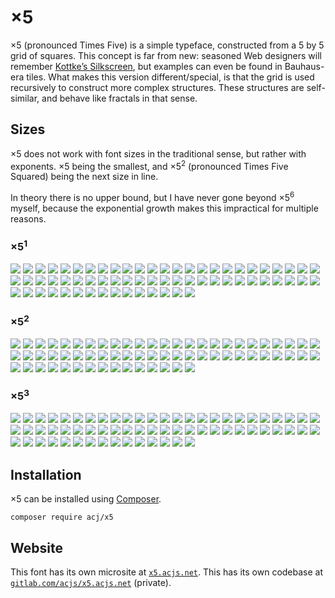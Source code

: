 
# ×5

×5 (pronounced Times Five) is a simple typeface, constructed from a 5 by 5 grid of squares. This concept is far from new: seasoned Web designers will remember [Kottke’s Silkscreen](https://kottke.org/plus/type/silkscreen/), but examples can even be found in Bauhaus-era tiles. What makes this version different/special, is that the grid is used recursively to construct more complex structures. These structures are self-similar, and behave like fractals in that sense.

## Sizes

×5 does not work with font sizes in the traditional sense, but rather with exponents. ×5 being the smallest, and ×5<sup>2</sup> (pronounced Times Five Squared) being the next size in line.

In theory there is no upper bound, but I have never gone beyond ×5<sup>6</sup> myself, because the exponential growth makes this impractical for multiple reasons.
### ×5<sup>1</sup>

![](https://x5.acjs.net/images/x5-n1-u0021-t.png)
![](https://x5.acjs.net/images/x5-n1-u0022-t.png)
![](https://x5.acjs.net/images/x5-n1-u0023-t.png)
![](https://x5.acjs.net/images/x5-n1-u0024-t.png)
![](https://x5.acjs.net/images/x5-n1-u0027-t.png)
![](https://x5.acjs.net/images/x5-n1-u002e-t.png)
![](https://x5.acjs.net/images/x5-n1-u0030-t.png)
![](https://x5.acjs.net/images/x5-n1-u0031-t.png)
![](https://x5.acjs.net/images/x5-n1-u0032-t.png)
![](https://x5.acjs.net/images/x5-n1-u0033-t.png)
![](https://x5.acjs.net/images/x5-n1-u0034-t.png)
![](https://x5.acjs.net/images/x5-n1-u0035-t.png)
![](https://x5.acjs.net/images/x5-n1-u0036-t.png)
![](https://x5.acjs.net/images/x5-n1-u0037-t.png)
![](https://x5.acjs.net/images/x5-n1-u0038-t.png)
![](https://x5.acjs.net/images/x5-n1-u0039-t.png)
![](https://x5.acjs.net/images/x5-n1-u003f-t.png)
![](https://x5.acjs.net/images/x5-n1-u0041-t.png)
![](https://x5.acjs.net/images/x5-n1-u0042-t.png)
![](https://x5.acjs.net/images/x5-n1-u0043-t.png)
![](https://x5.acjs.net/images/x5-n1-u0044-t.png)
![](https://x5.acjs.net/images/x5-n1-u0045-t.png)
![](https://x5.acjs.net/images/x5-n1-u0046-t.png)
![](https://x5.acjs.net/images/x5-n1-u0047-t.png)
![](https://x5.acjs.net/images/x5-n1-u0048-t.png)
![](https://x5.acjs.net/images/x5-n1-u0049-t.png)
![](https://x5.acjs.net/images/x5-n1-u004a-t.png)
![](https://x5.acjs.net/images/x5-n1-u004b-t.png)
![](https://x5.acjs.net/images/x5-n1-u004c-t.png)
![](https://x5.acjs.net/images/x5-n1-u004d-t.png)
![](https://x5.acjs.net/images/x5-n1-u004e-t.png)
![](https://x5.acjs.net/images/x5-n1-u004f-t.png)
![](https://x5.acjs.net/images/x5-n1-u0050-t.png)
![](https://x5.acjs.net/images/x5-n1-u0051-t.png)
![](https://x5.acjs.net/images/x5-n1-u0052-t.png)
![](https://x5.acjs.net/images/x5-n1-u0053-t.png)
![](https://x5.acjs.net/images/x5-n1-u0054-t.png)
![](https://x5.acjs.net/images/x5-n1-u0055-t.png)
![](https://x5.acjs.net/images/x5-n1-u0056-t.png)
![](https://x5.acjs.net/images/x5-n1-u0057-t.png)
![](https://x5.acjs.net/images/x5-n1-u0058-t.png)
![](https://x5.acjs.net/images/x5-n1-u0059-t.png)
![](https://x5.acjs.net/images/x5-n1-u005a-t.png)
![](https://x5.acjs.net/images/x5-n1-u2302-t.png)
![](https://x5.acjs.net/images/x5-n1-u25a0-t.png)
![](https://x5.acjs.net/images/x5-n1-u2609-t.png)
![](https://x5.acjs.net/images/x5-n1-u2630-t.png)
![](https://x5.acjs.net/images/x5-n1-u2631-t.png)
![](https://x5.acjs.net/images/x5-n1-u2632-t.png)
![](https://x5.acjs.net/images/x5-n1-u2633-t.png)
![](https://x5.acjs.net/images/x5-n1-u2634-t.png)
![](https://x5.acjs.net/images/x5-n1-u2635-t.png)
![](https://x5.acjs.net/images/x5-n1-u2636-t.png)
![](https://x5.acjs.net/images/x5-n1-u2637-t.png)
![](https://x5.acjs.net/images/x5-n1-u2665-t.png)
![](https://x5.acjs.net/images/x5-n1-22-t.png)
![](https://x5.acjs.net/images/x5-n1-ACJ-t.png)
![](https://x5.acjs.net/images/x5-n1-glider-t.png)
![](https://x5.acjs.net/images/x5-n1-Hb-t.png)
![](https://x5.acjs.net/images/x5-n1-LE-t.png)
![](https://x5.acjs.net/images/x5-n1-tripletau-t.png)
![](https://x5.acjs.net/images/x5-n1-n-t.png)
![](https://x5.acjs.net/images/x5-n1-random-t.png)
![](https://x5.acjs.net/images/x5-n1-squared-circle-t.png)
![](https://x5.acjs.net/images/x5-n1-x5-t.png)

### ×5<sup>2</sup>

![](https://x5.acjs.net/images/x5-n2-u0021-t.png)
![](https://x5.acjs.net/images/x5-n2-u0022-t.png)
![](https://x5.acjs.net/images/x5-n2-u0023-t.png)
![](https://x5.acjs.net/images/x5-n2-u0024-t.png)
![](https://x5.acjs.net/images/x5-n2-u0027-t.png)
![](https://x5.acjs.net/images/x5-n2-u002e-t.png)
![](https://x5.acjs.net/images/x5-n2-u0030-t.png)
![](https://x5.acjs.net/images/x5-n2-u0031-t.png)
![](https://x5.acjs.net/images/x5-n2-u0032-t.png)
![](https://x5.acjs.net/images/x5-n2-u0033-t.png)
![](https://x5.acjs.net/images/x5-n2-u0034-t.png)
![](https://x5.acjs.net/images/x5-n2-u0035-t.png)
![](https://x5.acjs.net/images/x5-n2-u0036-t.png)
![](https://x5.acjs.net/images/x5-n2-u0037-t.png)
![](https://x5.acjs.net/images/x5-n2-u0038-t.png)
![](https://x5.acjs.net/images/x5-n2-u0039-t.png)
![](https://x5.acjs.net/images/x5-n2-u003f-t.png)
![](https://x5.acjs.net/images/x5-n2-u0041-t.png)
![](https://x5.acjs.net/images/x5-n2-u0042-t.png)
![](https://x5.acjs.net/images/x5-n2-u0043-t.png)
![](https://x5.acjs.net/images/x5-n2-u0044-t.png)
![](https://x5.acjs.net/images/x5-n2-u0045-t.png)
![](https://x5.acjs.net/images/x5-n2-u0046-t.png)
![](https://x5.acjs.net/images/x5-n2-u0047-t.png)
![](https://x5.acjs.net/images/x5-n2-u0048-t.png)
![](https://x5.acjs.net/images/x5-n2-u0049-t.png)
![](https://x5.acjs.net/images/x5-n2-u004a-t.png)
![](https://x5.acjs.net/images/x5-n2-u004b-t.png)
![](https://x5.acjs.net/images/x5-n2-u004c-t.png)
![](https://x5.acjs.net/images/x5-n2-u004d-t.png)
![](https://x5.acjs.net/images/x5-n2-u004e-t.png)
![](https://x5.acjs.net/images/x5-n2-u004f-t.png)
![](https://x5.acjs.net/images/x5-n2-u0050-t.png)
![](https://x5.acjs.net/images/x5-n2-u0051-t.png)
![](https://x5.acjs.net/images/x5-n2-u0052-t.png)
![](https://x5.acjs.net/images/x5-n2-u0053-t.png)
![](https://x5.acjs.net/images/x5-n2-u0054-t.png)
![](https://x5.acjs.net/images/x5-n2-u0055-t.png)
![](https://x5.acjs.net/images/x5-n2-u0056-t.png)
![](https://x5.acjs.net/images/x5-n2-u0057-t.png)
![](https://x5.acjs.net/images/x5-n2-u0058-t.png)
![](https://x5.acjs.net/images/x5-n2-u0059-t.png)
![](https://x5.acjs.net/images/x5-n2-u005a-t.png)
![](https://x5.acjs.net/images/x5-n2-u2302-t.png)
![](https://x5.acjs.net/images/x5-n2-u25a0-t.png)
![](https://x5.acjs.net/images/x5-n2-u2609-t.png)
![](https://x5.acjs.net/images/x5-n2-u2630-t.png)
![](https://x5.acjs.net/images/x5-n2-u2631-t.png)
![](https://x5.acjs.net/images/x5-n2-u2632-t.png)
![](https://x5.acjs.net/images/x5-n2-u2633-t.png)
![](https://x5.acjs.net/images/x5-n2-u2634-t.png)
![](https://x5.acjs.net/images/x5-n2-u2635-t.png)
![](https://x5.acjs.net/images/x5-n2-u2636-t.png)
![](https://x5.acjs.net/images/x5-n2-u2637-t.png)
![](https://x5.acjs.net/images/x5-n2-u2665-t.png)
![](https://x5.acjs.net/images/x5-n2-22-t.png)
![](https://x5.acjs.net/images/x5-n2-ACJ-t.png)
![](https://x5.acjs.net/images/x5-n2-glider-t.png)
![](https://x5.acjs.net/images/x5-n2-Hb-t.png)
![](https://x5.acjs.net/images/x5-n2-LE-t.png)
![](https://x5.acjs.net/images/x5-n2-tripletau-t.png)
![](https://x5.acjs.net/images/x5-n2-n-t.png)
![](https://x5.acjs.net/images/x5-n2-random-t.png)
![](https://x5.acjs.net/images/x5-n2-squared-circle-t.png)
![](https://x5.acjs.net/images/x5-n2-x5-t.png)

### ×5<sup>3</sup>

![](https://x5.acjs.net/images/x5-n3-u0021-t.png)
![](https://x5.acjs.net/images/x5-n3-u0022-t.png)
![](https://x5.acjs.net/images/x5-n3-u0023-t.png)
![](https://x5.acjs.net/images/x5-n3-u0024-t.png)
![](https://x5.acjs.net/images/x5-n3-u0027-t.png)
![](https://x5.acjs.net/images/x5-n3-u002e-t.png)
![](https://x5.acjs.net/images/x5-n3-u0030-t.png)
![](https://x5.acjs.net/images/x5-n3-u0031-t.png)
![](https://x5.acjs.net/images/x5-n3-u0032-t.png)
![](https://x5.acjs.net/images/x5-n3-u0033-t.png)
![](https://x5.acjs.net/images/x5-n3-u0034-t.png)
![](https://x5.acjs.net/images/x5-n3-u0035-t.png)
![](https://x5.acjs.net/images/x5-n3-u0036-t.png)
![](https://x5.acjs.net/images/x5-n3-u0037-t.png)
![](https://x5.acjs.net/images/x5-n3-u0038-t.png)
![](https://x5.acjs.net/images/x5-n3-u0039-t.png)
![](https://x5.acjs.net/images/x5-n3-u003f-t.png)
![](https://x5.acjs.net/images/x5-n3-u0041-t.png)
![](https://x5.acjs.net/images/x5-n3-u0042-t.png)
![](https://x5.acjs.net/images/x5-n3-u0043-t.png)
![](https://x5.acjs.net/images/x5-n3-u0044-t.png)
![](https://x5.acjs.net/images/x5-n3-u0045-t.png)
![](https://x5.acjs.net/images/x5-n3-u0046-t.png)
![](https://x5.acjs.net/images/x5-n3-u0047-t.png)
![](https://x5.acjs.net/images/x5-n3-u0048-t.png)
![](https://x5.acjs.net/images/x5-n3-u0049-t.png)
![](https://x5.acjs.net/images/x5-n3-u004a-t.png)
![](https://x5.acjs.net/images/x5-n3-u004b-t.png)
![](https://x5.acjs.net/images/x5-n3-u004c-t.png)
![](https://x5.acjs.net/images/x5-n3-u004d-t.png)
![](https://x5.acjs.net/images/x5-n3-u004e-t.png)
![](https://x5.acjs.net/images/x5-n3-u004f-t.png)
![](https://x5.acjs.net/images/x5-n3-u0050-t.png)
![](https://x5.acjs.net/images/x5-n3-u0051-t.png)
![](https://x5.acjs.net/images/x5-n3-u0052-t.png)
![](https://x5.acjs.net/images/x5-n3-u0053-t.png)
![](https://x5.acjs.net/images/x5-n3-u0054-t.png)
![](https://x5.acjs.net/images/x5-n3-u0055-t.png)
![](https://x5.acjs.net/images/x5-n3-u0056-t.png)
![](https://x5.acjs.net/images/x5-n3-u0057-t.png)
![](https://x5.acjs.net/images/x5-n3-u0058-t.png)
![](https://x5.acjs.net/images/x5-n3-u0059-t.png)
![](https://x5.acjs.net/images/x5-n3-u005a-t.png)
![](https://x5.acjs.net/images/x5-n3-u2302-t.png)
![](https://x5.acjs.net/images/x5-n3-u25a0-t.png)
![](https://x5.acjs.net/images/x5-n3-u2609-t.png)
![](https://x5.acjs.net/images/x5-n3-u2630-t.png)
![](https://x5.acjs.net/images/x5-n3-u2631-t.png)
![](https://x5.acjs.net/images/x5-n3-u2632-t.png)
![](https://x5.acjs.net/images/x5-n3-u2633-t.png)
![](https://x5.acjs.net/images/x5-n3-u2634-t.png)
![](https://x5.acjs.net/images/x5-n3-u2635-t.png)
![](https://x5.acjs.net/images/x5-n3-u2636-t.png)
![](https://x5.acjs.net/images/x5-n3-u2637-t.png)
![](https://x5.acjs.net/images/x5-n3-u2665-t.png)
![](https://x5.acjs.net/images/x5-n3-22-t.png)
![](https://x5.acjs.net/images/x5-n3-ACJ-t.png)
![](https://x5.acjs.net/images/x5-n3-glider-t.png)
![](https://x5.acjs.net/images/x5-n3-Hb-t.png)
![](https://x5.acjs.net/images/x5-n3-LE-t.png)
![](https://x5.acjs.net/images/x5-n3-tripletau-t.png)
![](https://x5.acjs.net/images/x5-n3-n-t.png)
![](https://x5.acjs.net/images/x5-n3-random-t.png)
![](https://x5.acjs.net/images/x5-n3-squared-circle-t.png)
![](https://x5.acjs.net/images/x5-n3-x5-t.png)


## Installation

×5 can be installed using [Composer](https://getcomposer.org/).

```shell
composer require acj/x5
```

## Website

This font has its own microsite at [`x5.acjs.net`](https://x5.acjs.net/). This has its own codebase at [`gitlab.com/acjs/x5.acjs.net`](https://gitlab.com/acjs/x5.acjs.net) (private).
